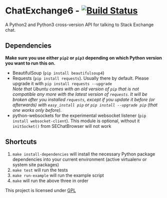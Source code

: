 ChatExchange6 - [![Build Status](https://travis-ci.org/ByteCommander/ChatExchange6.svg?branch=master)](https://travis-ci.org/ByteCommander/ChatExchange6)
============

A Python2 and Python3 cross-version API for talking to Stack Exchange chat.

## Dependencies
**Make sure you use either `pip2` or `pip3` depending on which Python version you want to run this on.**


 - BeautifulSoup (`pip install beautifulsoup4`)
 - Requests (`pip install requests`). Usually there by default. Please upgrade it with `pip install requests --upgrade`  
   *Note that Ubuntu comes with an old version of `pip` that is not compatible any more with the latest version of `requests`. It will be broken after you installed `requests`, except if you update it before (or afterwards) with `easy_install pip` or `pip install --upgrade pip` (that one works only before).*
 - python-websockets for the experimental websocket listener (`pip install websocket-client`). This module is optional, without it `initSocket()` from SEChatBrowser will not work

## Shortcuts

1. `make install-dependencies` will install the necessary Python package dependencies into your current environment (active virtualenv or system site packages)
2. `make test` will run the tests
3. `make run-example` will run the example script
4. `make` will run the above three in order


This project is licensed under [GPL](https://www.gnu.org/copyleft/gpl.html)
